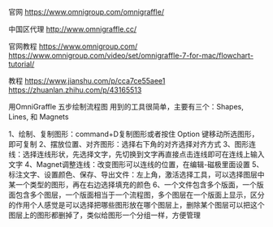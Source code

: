 官网
https://www.omnigroup.com/omnigraffle/

中国区代理
http://www.omnigraffle.cc/


官网教程
https://www.omnigroup.com/
https://www.omnigroup.com/video/set/omnigraffle-7-for-mac/flowchart-tutorial/


教程
https://www.jianshu.com/p/cca7ce55aee1
https://zhuanlan.zhihu.com/p/43165513



用OmniGraffle 五步绘制流程图
用到的工具很简单，主要有三个：Shapes, Lines, 和 Magnets

1、绘制、复制图形：command+D复制图形或者按住 Option 键移动所选图形，即可复制
2、摆放位置、对齐图形：选择右下角的对齐选择对齐方式
3、图形连线：选择连线形状，先选择文字，先切换到文字再直接点击连线即可在连线上输入文字
4、Magnet调整连线：改变图形可以连线的位置，在编辑-磁极里面设置
5、标注文字、设置颜色、保存、导出文件：左上角，激活选择工具，可以选择图层中某一个类型的图形，再在右边选择填充的颜色
6、一个文件包含多个版面，一个版面包含多个图层，一个版面相当于一个流程图，多个图层在一个版面上显示，区分的作用个人感觉是可以选择把哪些图形放在哪个图层上，删除某个图层可以把这个图层上的图形都删掉了，类似给图形一个分组一样，方便管理


